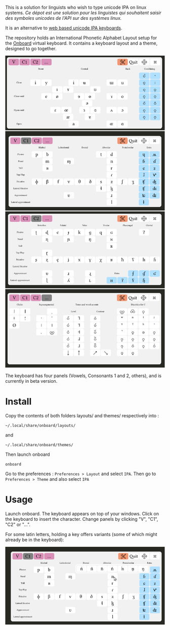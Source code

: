 
This is a solution for linguists who wish to type unicode IPA on linux systems.
*Ce dépot est une solution pour les linguistes qui souhaitent saisir des symboles unicodes de l'API sur des systèmes linux.*

It is an alternative to [web based unicode IPA keyboards](http://linguistlist.org/unicode/ipa.html).

The repository holds an International Phonetic Alphabet Layout setup for the [Onboard](https://launchpad.net/onboard) virtual keyboard. It contains a keyboard layout and a theme, designed to go together.

![Vowels](screenshotV.png)
![C1](screenshotC1.png)
![C2](screenshotC2.png)
![Others](screenshotOthers.png)

The keyboard has four panels (Vowels, Consonants 1 and 2, others), and is currently in beta version.

# Install

Copy the contents of both folders layouts/ and themes/ respectively into :

    ~/.local/share/onboard/layouts/

and

    ~/.local/share/onboard/themes/

Then launch onboard

    onboard

Go to the preferences : `Preferences > Layout` and select `IPA`. Then go to `Preferences > Theme` and also select `IPA`

# Usage

Launch onboard. The keyboard appears on top of your windows. Click on the keyboard to insert the character. Change panels by clicking "V", "C1", "C2" or "...".

For some latin letters, holding a key offers variants (some of which might already be in the keyboard):

![More](screenshotMore.png)
